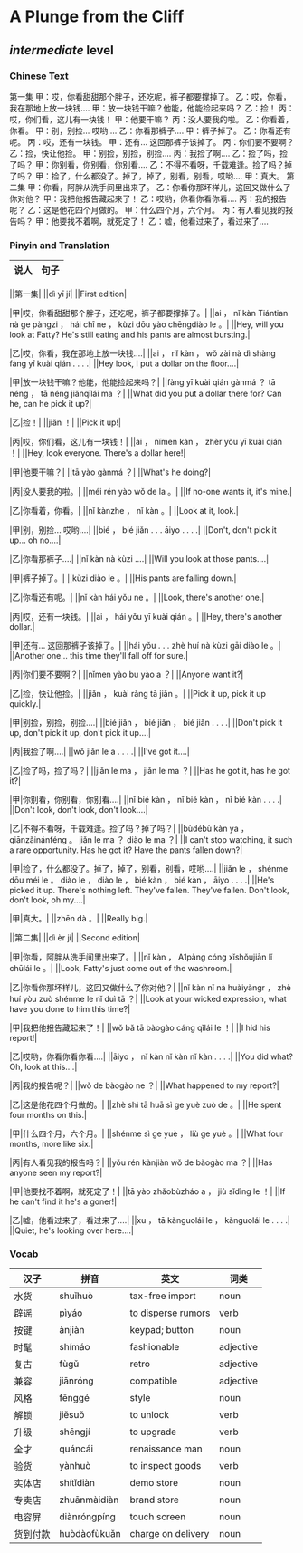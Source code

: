 # A Plunge from the Cliff
## *intermediate* level

### Chinese Text
第一集
甲：哎，你看甜甜那个胖子，还吃呢，裤子都要撑掉了。
乙：哎，你看，我在那地上放一块钱....
甲：放一块钱干嘛？他能，他能捡起来吗？
乙：捡！
丙：哎，你们看，这儿有一块钱！
甲：他要干嘛？
丙：没人要我的啦。
乙：你看着，你看。
甲：别，别捡... 哎哟....
乙：你看那裤子....
甲：裤子掉了。
乙：你看还有呢。
丙：哎，还有一块钱。
甲：还有... 这回那裤子该掉了。
丙：你们要不要啊？
乙：捡，快让他捡。
甲：别捡，别捡，别捡....
丙：我捡了啊....
乙：捡了吗，捡了吗？
甲：你别看，你别看，你别看....
乙：不得不看呀，千载难逢。捡了吗？掉了吗？
甲：捡了，什么都没了。掉了，掉了，别看，别看，哎哟....
甲：真大。
第二集
甲：你看，阿胖从洗手间里出来了。
乙：你看你那坏样儿，这回又做什么了你对他？
甲：我把他报告藏起来了！
乙：哎哟，你看你看你看....
丙：我的报告呢？
乙：这是他花四个月做的。
甲：什么四个月，六个月。
丙：有人看见我的报告吗？
甲：他要找不着啊，就死定了！
乙：嘘，他看过来了，看过来了....

### Pinyin and Translation
|说人|句子|
|----|----|

||第一集|
||dì  yī jí|
||First edition|

|甲|哎，你看甜甜那个胖子，还吃呢，裤子都要撑掉了。|
||ai ， nǐ kàn Tiántian nà ge pàngzi ， hái chī ne ， kùzi dōu yào chēngdiào le 。|
||Hey, will you look at Fatty? He's still eating and his pants are almost bursting.|

|乙|哎，你看，我在那地上放一块钱....|
||ai ， nǐ kàn ， wǒ zài nà dì shàng fàng yī kuài qián . . . .|
||Hey look, I put a dollar on the floor....|

|甲|放一块钱干嘛？他能，他能捡起来吗？|
||fàng yī kuài qián gànmá ？ tā néng ， tā néng jiǎnqǐlái ma ？|
||What did you put a dollar there for? Can he, can he pick it up?|

|乙|捡！|
||jiǎn ！|
||Pick it up!|

|丙|哎，你们看，这儿有一块钱！|
||ai ， nǐmen kàn ， zhèr yǒu yī kuài qián ！|
||Hey, look everyone. There's a dollar here!|

|甲|他要干嘛？|
||tā yào gànmá ？|
||What's he doing?|

|丙|没人要我的啦。|
||méi rén yào wǒ de la 。|
||If no-one wants it, it's mine.|

|乙|你看着，你看。|
||nǐ kànzhe ， nǐ kàn 。|
||Look at it, look.|

|甲|别，别捡... 哎哟....|
||bié ， bié jiǎn . . .  āiyo . . . .|
||Don't, don't pick it up... oh no....|

|乙|你看那裤子....|
||nǐ kàn nà kùzi ....|
||Will you look at those pants....|

|甲|裤子掉了。|
||kùzi diào le 。|
||His pants are falling down.|

|乙|你看还有呢。|
||nǐ kàn hái yǒu ne 。|
||Look, there's another one.|

|丙|哎，还有一块钱。|
||ai ， hái yǒu yī kuài qián 。|
||Hey, there's another dollar.|

|甲|还有... 这回那裤子该掉了。|
||hái yǒu . . .  zhè huí nà kùzi gāi diào le 。|
||Another one... this time they'll fall off for sure.|

|丙|你们要不要啊？|
||nǐmen yào bu yào a ？|
||Anyone want it?|

|乙|捡，快让他捡。|
||jiǎn ， kuài ràng tā jiǎn 。|
||Pick it up, pick it up quickly.|

|甲|别捡，别捡，别捡....|
||bié jiǎn ， bié jiǎn ， bié jiǎn . . . .|
||Don't pick it up, don't pick it up, don't pick it up....|

|丙|我捡了啊....|
||wǒ jiǎn le a . . . .|
||I've got it....|

|乙|捡了吗，捡了吗？|
||jiǎn le ma ， jiǎn le ma ？|
||Has he got it, has he got it?|

|甲|你别看，你别看，你别看....|
||nǐ bié kàn ， nǐ bié kàn ， nǐ bié kàn . . . .|
||Don't look, don't look, don't look....|

|乙|不得不看呀，千载难逢。捡了吗？掉了吗？|
||bùdébù kàn ya ， qiānzǎinánféng 。 jiǎn le ma ？ diào le ma ？|
||I can't stop watching, it such a rare opportunity. Has he got it? Have the pants fallen down?|

|甲|捡了，什么都没了。掉了，掉了，别看，别看，哎哟....|
||jiǎn le ， shénme dōu méi le 。 diào le ， diào le ， bié kàn ， bié kàn ， āiyo . . . .|
||He's picked it up. There's nothing left. They've fallen. They've fallen. Don't look, don't look, oh my....|

|甲|真大。|
||zhēn dà 。|
||Really big.|

||第二集|
||dì  èr jí|
||Second edition|

|甲|你看，阿胖从洗手间里出来了。|
||nǐ kàn ， A1pàng cóng xǐshǒujiān lǐ chūlái le 。|
||Look, Fatty's just come out of the washroom.|

|乙|你看你那坏样儿，这回又做什么了你对他？|
||nǐ kàn nǐ nà huàiyàngr ， zhè huí yòu zuò shénme le nǐ duì tā ？|
||Look at your wicked expression, what have you done to him this time?|

|甲|我把他报告藏起来了！|
||wǒ bǎ tā bàogào cáng qǐlái le ！|
||I hid his report!|

|乙|哎哟，你看你看你看....|
||āiyo ， nǐ kàn nǐ kàn nǐ kàn . . . .|
||You did what? Oh, look at this....|

|丙|我的报告呢？|
||wǒ de bàogào ne ？|
||What happened to my report?|

|乙|这是他花四个月做的。|
||zhè shì tā huā sì ge  yuè zuò de 。|
||He spent four months on this.|

|甲|什么四个月，六个月。|
||shénme sì ge  yuè ， liù  ge yuè 。|
||What four months, more like six.|

|丙|有人看见我的报告吗？|
||yǒu rén kànjiàn wǒ de bàogào ma ？|
||Has anyone seen my report?|

|甲|他要找不着啊，就死定了！|
||tā yào zhǎobùzháo a ， jiù sǐdìng le ！|
||If he can't find it he's a goner!|

|乙|嘘，他看过来了，看过来了....|
||xu ， tā kànguolái le ， kànguolái le . . . .|
||Quiet, he's looking over here....|
### Vocab
|汉子|拼音|英文|词类|
|----|----|----|----|
|水货|shuǐhuò|tax-free import|noun|
|辟谣|pìyáo|to disperse rumors|verb|
|按键|ànjiàn|keypad; button|noun|
|时髦|shímáo|fashionable|adjective|
|复古|fùgǔ|retro|adjective|
|兼容|jiānróng|compatible|adjective|
|风格|fēnggé|style|noun|
|解锁|jiěsuǒ|to unlock|verb|
|升级|shēngjí|to upgrade|verb|
|全才|quáncái|renaissance man|noun|
|验货|yànhuò|to inspect goods|verb|
|实体店|shítǐdiàn|demo store|noun|
|专卖店|zhuānmàidiàn|brand store|noun|
|电容屏|diànróngpíng|touch screen|noun|
|货到付款|huòdàofùkuǎn|charge on delivery|noun|